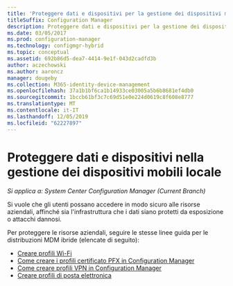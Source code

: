 ```yaml
---
title: 'Proteggere dati e dispositivi per la gestione dei dispositivi mobili locale '
titleSuffix: Configuration Manager
description: Proteggere dati e dispositivi per la gestione dei dispositivi mobili locale in Configuration Manager.
ms.date: 03/05/2017
ms.prod: configuration-manager
ms.technology: configmgr-hybrid
ms.topic: conceptual
ms.assetid: 692b86d5-dea7-4414-9e1f-043d2cadfd3b
author: aczechowski
ms.author: aaroncz
manager: dougeby
ms.collection: M365-identity-device-management
ms.openlocfilehash: 37a1b1bf6ca1b14933ce03005a5b6b8681ef4db0
ms.sourcegitcommit: 1bccb61bf3c7c69d51e0e224d0619c8f608e8777
ms.translationtype: MT
ms.contentlocale: it-IT
ms.lasthandoff: 12/05/2019
ms.locfileid: "62227897"
---
```

# <a name="protect-data-and-devices-in-on-premises-mobile-device-management"></a>Proteggere dati e dispositivi nella gestione dei dispositivi mobili locale

*Si applica a: System Center Configuration Manager (Current Branch)*

Si vuole che gli utenti possano accedere in modo sicuro alle risorse aziendali, affinché sia l'infrastruttura che i dati siano protetti da esposizione o attacchi dannosi.

Per proteggere le risorse aziendali, seguire le stesse linee guida per le distribuzioni MDM ibride (elencate di seguito):

- [Creare profili Wi-Fi](create-wifi-profiles.md)
- [Come creare i profili certificato PFX in Configuration Manager](create-pfx-certificate-profiles.md)
- [Come creare profili VPN in Configuration Manager](create-vpn-profiles.md)
- [Creare profili di posta elettronica](create-exchange-activesync-profiles.md)
